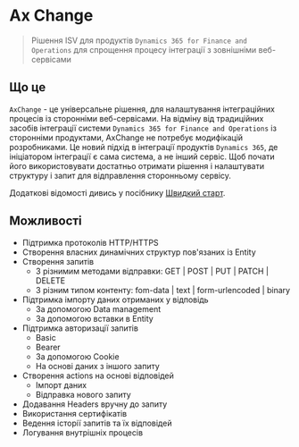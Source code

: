 # Ax Change

> Рішення ISV для продуктів `Dynamics 365 for Finance and Operations` для спрощення процесу інтеграції з зовнішніми веб-сервісами

## Що це

`AxChange` - це універсальне рішення, для налаштування інтеграційних процесів із сторонніми веб-сервісами.
На відміну від традиційних засобів інтеграції системи `Dynamics 365 for Finance and Operations` із сторонніми продуктами, AxChange не потребує модифікацій розробниками. Це новий підхід в інтеграції продуктів `Dynamics 365`, де ініціатором інтеграції є сама система, а не інший сервіс.
Щоб почати його використовувати достатньо отримати рішення і налаштувати структуру і запит для відправлення сторонньому сервісу.

Додаткові відомості дивись у посібнику [Швидкий старт](/ua/quickstart.md).

## Можливості

- Підтримка протоколів HTTP/HTTPS
- Створення власних динамічних структур пов'язаних із Entity
- Створення запитів
  - З різнимим методами відправки: GET | POST | PUT | PATCH | DELETE
  - З різним типом контенту: fom-data | text | form-urlencoded | binary
- Підтримка імпорту даних отриманих у відповідь
  - За допомогою Data management
  - За допомогою вставки в Entity
- Підтримка авторизації запитів
  - Basic
  - Bearer
  - За допомогою Cookie
  - На основі даних з іншого запиту
- Створення actions на основі відповідей
  - Імпорт даних
  - Відправка нового запиту
- Додавання Headers вручну до запиту
- Використання сертифікатів
- Ведення історії запитів та їх відповідей
- Логування внутрішніх процесів

